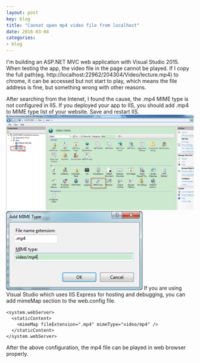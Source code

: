 ```yaml
---
layout: post
key: blog
title: "Cannot open mp4 video file from localhost"
date: 2016-03-04
categories:
- blog
---
```


I'm building an ASP.NET MVC web application with Visual Studio 2015. When testing the app, the video file in the page cannot be played. If I copy the full path(eg. http://localhost:22962/204304/Video/lecture.mp4) to chrome, it can be accessed but not start to play, which means the file address is fine, but something wrong with other reasons.

After searching from the Intenet, I found the cause, the .mp4 MIME type is not configured in IIS. If you deployed your app to IIS, you should add .mp4 to MIME type list of your website. Save and restart IIS.
![MIME Type](/public/pics/iismime.png "MIME Type")
![Add New MIME Type](/public/pics/iismimeadd.png "Add New MIME Type")
If you are using Visual Studio which uses IIS Express for hosting and debugging, you can add mimeMap section to the web.config file.
```
<system.webServer>
  <staticContent>
    <mimeMap fileExtension=".mp4" mimeType="video/mp4" />
  </staticContent>
</system.webServer>
```
After the above configuration, the mp4 file can be played in web browser properly.
